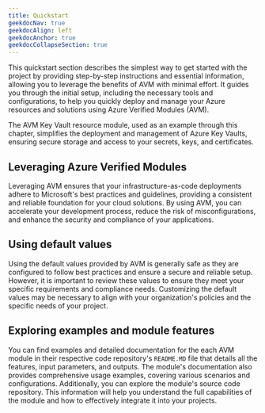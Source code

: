 ```yaml
---
title: Quickstart
geekdocNav: true
geekdocAlign: left
geekdocAnchor: true
geekdocCollapseSection: true
---
```


This quickstart section describes the simplest way to get started with the project by providing step-by-step instructions and essential information, allowing you to leverage the benefits of AVM with minimal effort. It guides you through the initial setup, including the necessary tools and configurations, to help you quickly deploy and manage your Azure resources and solutions using Azure Verified Modules (AVM).

The AVM Key Vault resource module, used as an example through this chapter, simplifies the deployment and management of Azure Key Vaults, ensuring secure storage and access to your secrets, keys, and certificates.

## Leveraging Azure Verified Modules

Leveraging AVM ensures that your infrastructure-as-code deployments adhere to Microsoft's best practices and guidelines, providing a consistent and reliable foundation for your cloud solutions. By using AVM, you can accelerate your development process, reduce the risk of misconfigurations, and enhance the security and compliance of your applications.

## Using default values

Using the default values provided by AVM is generally safe as they are configured to follow best practices and ensure a secure and reliable setup. However, it is important to review these values to ensure they meet your specific requirements and compliance needs. Customizing the default values may be necessary to align with your organization's policies and the specific needs of your project.

## Exploring examples and module features

You can find examples and detailed documentation for the each AVM module in their respective code repository's `README.MD` file that details all the features, input parameters, and outputs. The module's documentation also provides comprehensive usage examples, covering various scenarios and configurations. Additionally, you can explore the module's source code repository. This information will help you understand the full capabilities of the module and how to effectively integrate it into your projects.

